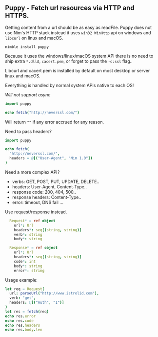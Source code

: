 ## Puppy - Fetch url resources via HTTP and HTTPS.

Getting content from a url should be as easy as readFile. Puppy does not use Nim's HTTP stack instead it uses `win32 WinHttp` api on windows and `libcurl` on linux and macOS.

`nimble install puppy`

Because it uses the windows/linux/macOS system API there is no need to ship extra `*.dll`s, `cacert.pem`, or forget to pass the `-d:ssl` flag..

Libcurl and cacert.pem is installed by default on most desktop or server linux and macOS.

Everything is handled by normal system APIs native to each OS!

*Will not support async*

```nim
import puppy

echo fetch("http://neverssl.com/")
```

Will return `""` if any error accrued for any reason.

Need to pass headers?

```nim
import puppy

echo fetch(
  "http://neverssl.com/",
  headers = @[("User-Agent", "Nim 1.0"])
)
```

Need a more complex API?
* verbs: GET, POST, PUT, UPDATE, DELETE..
* headers: User-Agent, Content-Type..
* response code: 200, 404, 500..
* response headers: Content-Type..
* error: timeout, DNS fail ...

Use request/response instead.

```nim
  Request* = ref object
    url*: Url
    headers*: seq[(string, string)]
    verb*: string
    body*: string

  Response* = ref object
    url*: Url
    headers*: seq[(string, string)]
    code*: int
    body*: string
    error*: string
```

Usage example:

```nim
let req = Request(
  url: parseUrl("http://www.istrolid.com"),
  verb: "get",
  headers: @[("Auth", "1")]
)
let res = fetch(req)
echo res.error
echo res.code
echo res.headers
echo res.body.len
```
